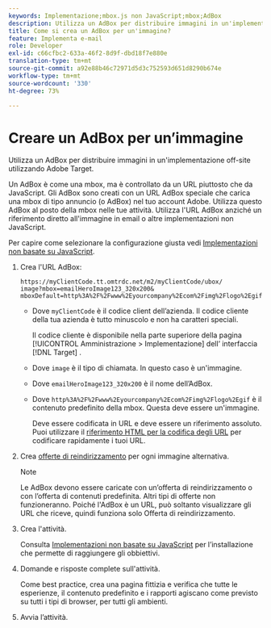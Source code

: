 ```yaml
---
keywords: Implementazione;mbox.js non JavaScript;mbox;AdBox
description: Utilizza un AdBox per distribuire immagini in un'implementazione off-site utilizzando Adobe Target. Un AdBox è come una mbox, ma è controllato da un URL invece di JavaScript.
title: Come si crea un AdBox per un'immagine?
feature: Implementa e-mail
role: Developer
exl-id: c66cfbc2-633a-46f2-8d9f-dbd18f7e880e
translation-type: tm+mt
source-git-commit: a92e88b46c72971d5d3c752593d651d8290b674e
workflow-type: tm+mt
source-wordcount: '330'
ht-degree: 73%

---
```


# Creare un AdBox per un’immagine

Utilizza un AdBox per distribuire immagini in un&#39;implementazione off-site utilizzando Adobe Target.

Un AdBox è come una mbox, ma è controllato da un URL piuttosto che da JavaScript. Gli AdBox sono creati con un URL AdBox speciale che carica una mbox di tipo annuncio (o AdBox) nel tuo account Adobe. Utilizza questo AdBox al posto della mbox nelle tue attività. Utilizza l&#39;URL AdBox anziché un riferimento diretto all&#39;immagine in email o altre implementazioni non JavaScript.

Per capire come selezionare la configurazione giusta vedi [Implementazioni non basate su JavaScript](/help/c-implementing-target/c-non-javascript-based-implementation/non-javascript-based-implementation.md#concept_4799C58B081A43F6B3B8CC25A8D5D7C4).

1. Crea l&#39;URL AdBox:

   ```
   https://myClientCode.tt.omtrdc.net/m2/myClientCode/ubox/
   image?mbox=emailHeroImage123_320x200&
   mboxDefault=http%3A%2F%2Fwww%2Eyourcompany%2Ecom%2Fimg%2Flogo%2Egif
   ```

   * Dove `myClientCode` è il codice client dell’azienda. Il codice cliente della tua azienda è tutto minuscolo e non ha caratteri speciali.

      Il codice cliente è disponibile nella parte superiore della pagina [!UICONTROL Amministrazione > Implementazione] dell’ interfaccia [!DNL Target] .

   * Dove `image` è il tipo di chiamata. In questo caso è un&#39;immagine.

   * Dove `emailHeroImage123_320x200` è il nome dell’AdBox.

   * Dove `http%3A%2F%2Fwww%2Eyourcompany%2Ecom%2Fimg%2Flogo%2Egif` è il contenuto predefinito della mbox. Questa deve essere un&#39;immagine.

      Deve essere codificata in URL e deve essere un riferimento assoluto. Puoi utilizzare il [riferimento HTML per la codifica degli URL](https://www.w3schools.com/tags/ref_urlencode.asp) per codificare rapidamente i tuoi URL.

1. Crea [offerte di reindirizzamento](/help/c-experiences/c-manage-content/offer-redirect.md#task_33C80CD722564303B687948261484F94) per ogni immagine alternativa.

   >[!NOTE]
   >
   >Le AdBox devono essere caricate con un’offerta di reindirizzamento o con l’offerta di contenuti predefinita. Altri tipi di offerte non funzioneranno. Poiché l&#39;AdBox è un URL, può soltanto visualizzare gli URL che riceve, quindi funziona solo Offerta di reindirizzamento.

1. Crea l&#39;attività.

   Consulta [Implementazioni non basate su JavaScript](/help/c-implementing-target/c-non-javascript-based-implementation/non-javascript-based-implementation.md#concept_4799C58B081A43F6B3B8CC25A8D5D7C4) per l’installazione che permette di raggiungere gli obbiettivi.
1. Domande e risposte complete sull&#39;attività.

   Come best practice, crea una pagina fittizia e verifica che tutte le esperienze, il contenuto predefinito e i rapporti agiscano come previsto su tutti i tipi di browser, per tutti gli ambienti.

1. Avvia l’attività.
